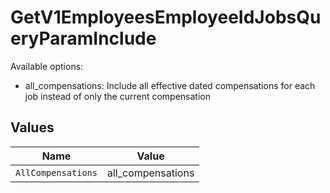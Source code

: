 # GetV1EmployeesEmployeeIdJobsQueryParamInclude

Available options:
- all_compensations: Include all effective dated compensations for each job instead of only the current compensation


## Values

| Name               | Value              |
| ------------------ | ------------------ |
| `AllCompensations` | all_compensations  |